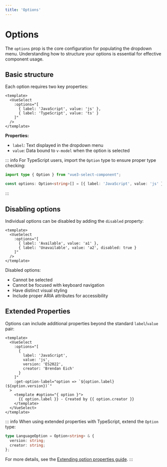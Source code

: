 ```yaml
---
title: 'Options'
---
```


# Options

The `options` prop is the core configuration for populating the dropdown menu. Understanding how to structure your options is essential for effective component usage.

## Basic structure

Each option requires two key properties:

```vue
<template>
  <VueSelect 
    :options="[
      { label: 'JavaScript', value: 'js' },
      { label: 'TypeScript', value: 'ts' }
    ]"
  />
</template>
```

**Properties:**

- `label`: Text displayed in the dropdown menu
- `value`: Data bound to `v-model` when the option is selected

::: info
For TypeScript users, import the `Option` type to ensure proper type checking:

```ts
import type { Option } from "vue3-select-component";

const options: Option<string>[] = [{ label: 'JavaScript', value: 'js' }];
```
:::

## Disabling options

Individual options can be disabled by adding the `disabled` property:

```vue
<template>
  <VueSelect 
    :options="[
      { label: 'Available', value: 'a1' },
      { label: 'Unavailable', value: 'a2', disabled: true }
    ]"
  />
</template>
```

Disabled options:

- Cannot be selected
- Cannot be focused with keyboard navigation
- Have distinct visual styling
- Include proper ARIA attributes for accessibility

## Extended Properties

Options can include additional properties beyond the standard `label`/`value` pair:

```vue
<template>
  <VueSelect
    :options="[
      { 
        label: 'JavaScript',
        value: 'js',
        version: 'ES2022',
        creator: 'Brendan Eich'
      }
    ]"
    :get-option-label="option => `${option.label} (${option.version})`"
  >
    <template #option="{ option }">
      {{ option.label }} - Created by {{ option.creator }}
    </template>
  </VueSelect>
</template>
```

::: info
When using extended properties with TypeScript, extend the `Option` type:

```ts
type LanguageOption = Option<string> & {
  version: string;
  creator: string;
};
```

For more details, see the [Extending option properties guide](./typescript.md#extending-option-properties).
:::
